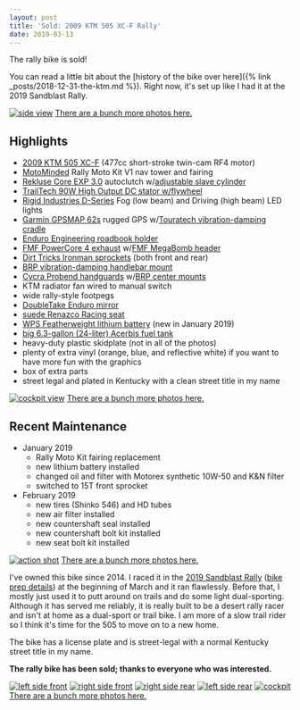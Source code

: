 ```yaml
---
layout: post
title: 'Sold: 2009 KTM 505 XC-F Rally'
date: 2019-03-13
---
```


<p class="lead" markdown="1">The rally bike is sold!</p>

You can read a little bit about the [history of the bike over here]({% link _posts/2018-12-31-the-ktm.md %}). Right now, it's set up like I had it at the 2019 Sandblast Rally.

[![side view](/assets/img/vinyldone-side.jpg "side view")](https://photos.app.goo.gl/QzMe5BiYq7Qt2hL6A)
[There are a bunch more photos here.](https://photos.app.goo.gl/QzMe5BiYq7Qt2hL6A)

## Highlights

* [2009 KTM 505 XC-F](https://www.topspeed.com/motorcycles/motorcycle-reviews/ktm/2009-ktm-450-505-xc-f-ar74442.html) (477cc short-stroke twin-cam RF4 motor)
* [MotoMinded](https://www.motominded.com/) Rally Moto Kit V1 nav tower and fairing
* [Rekluse Core EXP 3.0](https://rekluse.com/product/core-exp-3-0-clutch/) autoclutch w/[adjustable slave cylinder](https://rekluse.com/product/adjustable-slave-cylinder-assembly/)
* [TrailTech 90W High Output DC stator w/flywheel](https://ddcracing.net/products/ktm-husky-beta-high-power-stator?variant=37282729409)
* [Rigid Industries D-Series](https://www.rigidindustries.com/d-series-pro-d-series.html) Fog (low beam) and Driving (high beam) LED lights
* [Garmin GPSMAP 62s](https://buy.garmin.com/en-US/US/p/63801) rugged GPS w/[Touratech vibration-damping cradle](https://touratech-usa.com/Store/Garmin-GPSMAP-62-64-Locking-Motorcycle-Mount)
* [Enduro Engineering roadbook holder](https://enduroeng.com/index.php?route=product/product&product_id=3977)
* [FMF PowerCore 4 exhaust](https://www.fmfracing.com/Product/ProductDetail?CategoryID=635&BikeType=MX%2FOFFROAD&BikeMake=KTM&BikeModel=505%20XCF&BikeYear=2009&ItemID=045553&imaConfig=Single&ParentCategoryID=31&Priority=11) w/[FMF MegaBomb header](https://www.fmfracing.com/Product/ProductDetail?CategoryID=676&BikeType=MX%2FOFFROAD&BikeMake=KTM&BikeModel=505%20XCF&BikeYear=2009&ItemID=045342&ParentCategoryID=32&Priority=0)
* [Dirt Tricks Ironman sprockets](http://dirttricks.com/shop/sprockets/rear-sprockets/ktm-rear-sprocket-chrome/) (both front and rear)
* [BRP vibration-damping handlebar mount](https://www.shopbrp.com/ktm/product/1884-brp-rubber-mtd-sub-mount-00-15-ktm-125-530-w-oem-triple-clamp.html)
* [Cycra Probend handguards](https://cycra.com/product/cycra-probend-alloy-bar-pack-handguards-white-shields/) w/[BRP center mounts](https://www.shopbrp.com/ktm/product/1507-hand-guard-mounts.html)
* KTM radiator fan wired to manual switch
* wide rally-style footpegs
* [DoubleTake Enduro mirror](https://www.doubletakemirror.com/#field-of-view)
* [suede Renazco Racing seat](http://renazco.com/)
* [WPS Featherweight lithium battery](https://www.wps-inc.com/news/article/wps-2016-ktm-featherweight-lithium-battery/35) (new in January 2019)
* [big 6.3-gallon (24-liter) Acerbis fuel tank](www.acerbis.it/motorsport/en/product/details/0010960)
* heavy-duty plastic skidplate (not in all of the photos)
* plenty of extra vinyl (orange, blue, and reflective white) if you want to have more fun with the graphics
* box of extra parts
* street legal and plated in Kentucky with a clean street title in my name

[![cockpit view](/assets/img/ktm505-dash.jpg "cockpit view")](https://photos.app.goo.gl/QzMe5BiYq7Qt2hL6A)
[There are a bunch more photos here.](https://photos.app.goo.gl/QzMe5BiYq7Qt2hL6A)

## Recent Maintenance

* January 2019
  * Rally Moto Kit fairing replacement
  * new lithium battery installed
  * changed oil and filter with Motorex synthetic 10W-50 and K&N filter
  * switched to 15T front sprocket
* February 2019
  * new tires (Shinko 546) and HD tubes
  * new air filter installed
  * new countershaft seal installed
  * new countershaft bolt kit installed
  * new seat bolt kit installed

[![action shot](/assets/img/ktm505-actionshot.jpg "action shot")](https://photos.app.goo.gl/QzMe5BiYq7Qt2hL6A)
[There are a bunch more photos here.](https://photos.app.goo.gl/QzMe5BiYq7Qt2hL6A)

I've owned this bike since 2014. I raced it in the [2019 Sandblast Rally](https://www.sandblastrally.com/) ([bike prep details](/the-vehicle#2019-sandblast-rally-bike-prep)) at the beginning of March and it ran flawlessly. Before that, I mostly just used it to putt around on trails and do some light dual-sporting. Although it has served me reliably, it is really built to be a desert rally racer and isn't at home as a dual-sport or trail bike. I am more of a slow trail rider so I think it's time for the 505 to move on to a new home.

The bike has a license plate and is street-legal with a normal Kentucky street title in my name.

**The rally bike has been sold; thanks to everyone who was interested.**

[![left side front](/assets/img/ktm505-fs1.jpg)](https://photos.app.goo.gl/QzMe5BiYq7Qt2hL6A)
[![right side front](/assets/img/ktm505-fs2.jpg)](https://photos.app.goo.gl/QzMe5BiYq7Qt2hL6A)
[![right side rear](/assets/img/ktm505-fs3.jpg)](https://photos.app.goo.gl/QzMe5BiYq7Qt2hL6A)
[![left side rear](/assets/img/ktm505-fs4.jpg)](https://photos.app.goo.gl/QzMe5BiYq7Qt2hL6A)
[![cockpit](/assets/img/ktm505-fs5.jpg)](https://photos.app.goo.gl/QzMe5BiYq7Qt2hL6A)
[There are a bunch more photos here.](https://photos.app.goo.gl/QzMe5BiYq7Qt2hL6A)
